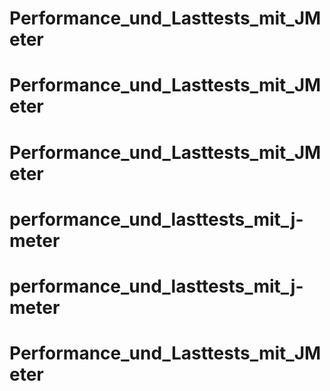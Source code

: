 # Performance_und_Lasttests_mit_JMeter
# Performance_und_Lasttests_mit_JMeter
# Performance_und_Lasttests_mit_JMeter
# performance_und_lasttests_mit_j-meter
# performance_und_lasttests_mit_j-meter
# Performance_und_Lasttests_mit_JMeter
